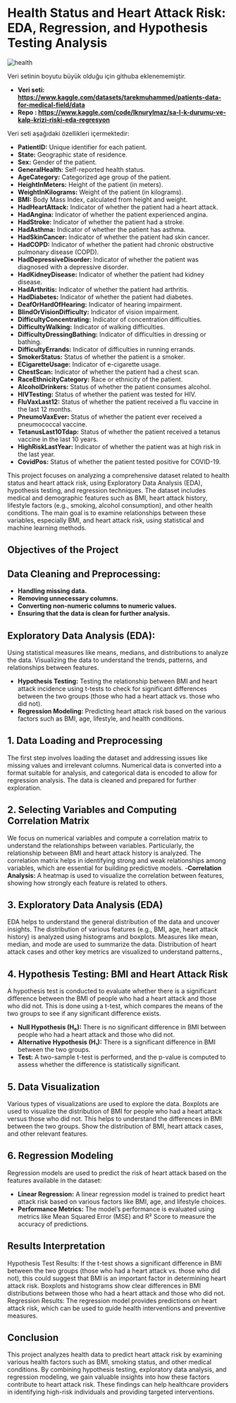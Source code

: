 # Health Status and Heart Attack Risk: EDA, Regression, and Hypothesis Testing Analysis

![health](https://github.com/user-attachments/assets/3c62c98f-a6f2-4591-9fe9-7a8894c418e7)


Veri setinin boyutu büyük olduğu için githuba eklenememiştir.
- **Veri seti: https://www.kaggle.com/datasets/tarekmuhammed/patients-data-for-medical-field/data**
- **Repo : https://www.kaggle.com/code/lknurylmaz/sa-l-k-durumu-ve-kalp-krizi-riski-eda-regresyon**

  
Veri seti aşağıdaki özellikleri içermektedir:

- **PatientID:** Unique identifier for each patient.
- **State:** Geographic state of residence.
- **Sex:** Gender of the patient.
- **GeneralHealth:** Self-reported health status.
- **AgeCategory:** Categorized age group of the patient.
- **HeightInMeters:** Height of the patient (in meters).
- **WeightInKilograms:** Weight of the patient (in kilograms).
- **BMI:** Body Mass Index, calculated from height and weight.
- **HadHeartAttack:** Indicator of whether the patient had a heart attack.
- **HadAngina:** Indicator of whether the patient experienced angina.
- **HadStroke:** Indicator of whether the patient had a stroke.
- **HadAsthma:** Indicator of whether the patient has asthma.
- **HadSkinCancer:** Indicator of whether the patient had skin cancer.
- **HadCOPD:** Indicator of whether the patient had chronic obstructive pulmonary disease (COPD).
- **HadDepressiveDisorder:** Indicator of whether the patient was diagnosed with a depressive disorder.
- **HadKidneyDisease:** Indicator of whether the patient had kidney disease.
- **HadArthritis:** Indicator of whether the patient had arthritis.
- **HadDiabetes:** Indicator of whether the patient had diabetes.
- **DeafOrHardOfHearing:** Indicator of hearing impairment.
- **BlindOrVisionDifficulty:** Indicator of vision impairment.
- **DifficultyConcentrating:** Indicator of concentration difficulties.
- **DifficultyWalking:** Indicator of walking difficulties.
- **DifficultyDressingBathing:** Indicator of difficulties in dressing or bathing.
- **DifficultyErrands:** Indicator of difficulties in running errands.
- **SmokerStatus:** Status of whether the patient is a smoker.
- **ECigaretteUsage:** Indicator of e-cigarette usage.
- **ChestScan:** Indicator of whether the patient had a chest scan.
- **RaceEthnicityCategory:** Race or ethnicity of the patient.
- **AlcoholDrinkers:** Status of whether the patient consumes alcohol.
- **HIVTesting:** Status of whether the patient was tested for HIV.
- **FluVaxLast12:** Status of whether the patient received a flu vaccine in the last 12 months.
- **PneumoVaxEver:** Status of whether the patient ever received a pneumococcal vaccine.
- **TetanusLast10Tdap:** Status of whether the patient received a tetanus vaccine in the last 10 years.
- **HighRiskLastYear:** Indicator of whether the patient was at high risk in the last year.
- **CovidPos:** Status of whether the patient tested positive for COVID-19.

This project focuses on analyzing a comprehensive dataset related to health status and heart attack risk, using Exploratory Data Analysis (EDA), hypothesis testing, and regression techniques. The dataset includes medical and demographic features such as BMI, heart attack history, lifestyle factors (e.g., smoking, alcohol consumption), and other health conditions. The main goal is to examine relationships between these variables, especially BMI, and heart attack risk, using statistical and machine learning methods.

## Objectives of the Project

## Data Cleaning and Preprocessing:

- **Handling missing data.**
- **Removing unnecessary columns.**
- **Converting non-numeric columns to numeric values.**
- **Ensuring that the data is clean for further analysis.**
  
## Exploratory Data Analysis (EDA):

Using statistical measures like means, medians, and distributions to analyze the data. Visualizing the data to understand the trends, patterns, and relationships between features.

- **Hypothesis Testing:** Testing the relationship between BMI and heart attack incidence using t-tests to check for significant differences between the two groups (those who had a heart attack vs. those who did not).
- **Regression Modeling:** Predicting heart attack risk based on the various factors such as BMI, age, lifestyle, and health conditions.


## 1. Data Loading and Preprocessing

The first step involves loading the dataset and addressing issues like missing values and irrelevant columns. Numerical data is converted into a format suitable for analysis, and categorical data is encoded to allow for regression analysis. The data is cleaned and prepared for further exploration.

## 2. Selecting Variables and Computing Correlation Matrix

We focus on numerical variables and compute a correlation matrix to understand the relationships between variables. Particularly, the relationship between BMI and heart attack history is analyzed. The correlation matrix helps in identifying strong and weak relationships among variables, which are essential for building predictive models.
-**Correlation Analysis:** A heatmap is used to visualize the correlation between features, showing how strongly each feature is related to others.

## 3. Exploratory Data Analysis (EDA)

EDA helps to understand the general distribution of the data and uncover insights. The distribution of various features (e.g., BMI, age, heart attack history) is analyzed using histograms and boxplots. Measures like mean, median, and mode are used to summarize the data. Distribution of heart attack cases and other key metrics are visualized to understand patterns.,

## 4. Hypothesis Testing: BMI and Heart Attack Risk

A hypothesis test is conducted to evaluate whether there is a significant difference between the BMI of people who had a heart attack and those who did not. This is done using a t-test, which compares the means of the two groups to see if any significant difference exists.

- **Null Hypothesis (H₀):** There is no significant difference in BMI between people who had a heart attack and those who did not.
- **Alternative Hypothesis (H₁):** There is a significant difference in BMI between the two groups.
- **Test:** A two-sample t-test is performed, and the p-value is computed to assess whether the difference is statistically significant.

## 5. Data Visualization

Various types of visualizations are used to explore the data. Boxplots are used to visualize the distribution of BMI for people who had a heart attack versus those who did not. This helps to understand the differences in BMI between the two groups. Show the distribution of BMI, heart attack cases, and other relevant features.

## 6. Regression Modeling

Regression models are used to predict the risk of heart attack based on the features available in the dataset:

- **Linear Regression:** A linear regression model is trained to predict heart attack risk based on various factors like BMI, age, and lifestyle choices.
- **Performance Metrics:** The model’s performance is evaluated using metrics like Mean Squared Error (MSE) and R² Score to measure the accuracy of predictions.

## Results Interpretation

Hypothesis Test Results: If the t-test shows a significant difference in BMI between the two groups (those who had a heart attack vs. those who did not), this could suggest that BMI is an important factor in determining heart attack risk. Boxplots and histograms show clear differences in BMI distributions between those who had a heart attack and those who did not.
Regression Results: The regression model provides predictions on heart attack risk, which can be used to guide health interventions and preventive measures.

## Conclusion

This project analyzes health data to predict heart attack risk by examining various health factors such as BMI, smoking status, and other medical conditions. By combining hypothesis testing, exploratory data analysis, and regression modeling, we gain valuable insights into how these factors contribute to heart attack risk. These findings can help healthcare providers in identifying high-risk individuals and providing targeted interventions.
